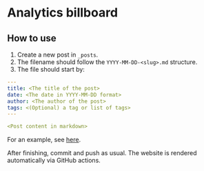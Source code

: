 # Analytics billboard

## How to use

1. Create a new post in `_posts`.
2. The filename should follow the `YYYY-MM-DD-<slug>.md` structure.
3. The file should start by:

```yaml
---
title: <The title of the post>
date: <The date in YYYY-MM-DD format>
author: <The author of the post>
tags: <(Optional) a tag or list of tags>
---

<Post content in markdown>
```

For an example, see [here](_posts/2020-10-12-example.md).

After finishing, commit and push as usual.
The website is rendered automatically via GitHub actions.